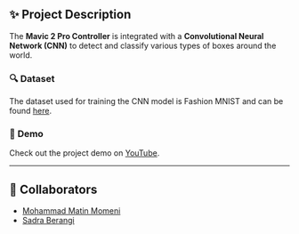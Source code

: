 ## ✨ **Project Description**

The **Mavic 2 Pro Controller** is integrated with a **Convolutional Neural Network (CNN)** to detect and classify various types of boxes around the world.

### 🔍 **Dataset**
The dataset used for training the CNN model is Fashion MNIST and can be found [here](https://drive.google.com/file/d/1KRFNo6sUmJg86bRHAbKo112ThjQBQKx9/).

### 🎥 **Demo**
Check out the project demo on [YouTube](https://www.youtube.com/watch?v=Y0QVIHfZDj8).

---

## 🤝 **Collaborators**
- [Mohammad Matin Momeni](https://github.com/Mohammad-Momeni)
- [Sadra Berangi](https://github.com/sadraberangi)
